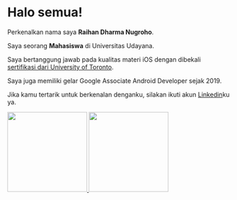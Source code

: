 # Halo semua! 

Perkenalkan nama saya **Raihan Dharma Nugroho**.<br>

Saya seorang **Mahasiswa** di Universitas Udayana.<br>

Saya bertanggung jawab pada kualitas materi iOS dengan dibekali [sertifikasi dari University of Toronto](https://www.coursera.org/account/accomplishments/specialization/CLKJD8XBXJ3M).<br>

Saya juga memiliki gelar Google Associate Android Developer sejak 2019.<br>

Jika kamu tertarik untuk berkenalan denganku, silakan ikuti akun [Linkedin](https://www.linkedin.com/in/raihan-dharma-nugroho-210063376/)ku ya.

<p align="left">
<a href="https://github.com/reehandn">
  <img height="180em" src="https://github-readme-stats-eight-theta.vercel.app/api?username=reehandn&show_icons=true&theme=algolia&include_all_commits=true&count_private=true"/>
  <img height="180em" src="https://github-readme-stats-eight-theta.vercel.app/api/top-langs/?username=reehandn&layout=compact&theme=algolia"/>
</a>
</p>
